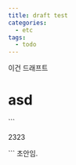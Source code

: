 ```yaml
---
title: draft test
categories:
  - etc
tags:
  - todo
---
```


이건 드래프트
<h1>asd</h1>
```
<p>2323</p>
```
초안임.
